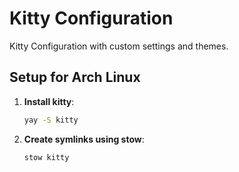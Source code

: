 # Kitty Configuration

Kitty Configuration with custom settings and themes.

## Setup for Arch Linux

1. **Install kitty**:

   ```bash
   yay -S kitty
   ```

2. **Create symlinks using stow**:

   ```bash
   stow kitty
   ```
